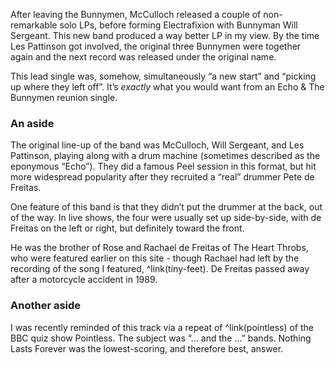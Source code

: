After leaving the Bunnymen, McCulloch released a couple of non-remarkable solo LPs, before forming Electrafixion with Bunnyman Will Sergeant. This new band produced a way better LP in my view. By the time Les Pattinson got involved, the original three Bunnymen were together again and the next record was released under the original name.

This lead single was, somehow, simultaneously “a new start” and “picking up where they left off”. It’s *exactly* what you would want from an Echo & The Bunnymen reunion single.

### An aside

The original line-up of the band was McCulloch, Will Sergeant, and Les Pattinson, playing along with a drum machine (sometimes described as the eponymous “Echo”). They did a famous Peel session in this format, but hit more widespread popularity after they recruited a “real” drummer Pete de Freitas. 

One feature of this band is that they didn’t put the drummer at the back, out of the way. In live shows, the four were usually set up side-by-side, with de Freitas on the left or right, but definitely toward the front.

He was the brother of Rose and Rachael de Freitas of The Heart Throbs, who were featured earlier on this site - though Rachael had left by the recording of the song I featured, ^link(tiny-feet).  De Freitas passed away after a motorcycle accident in 1989.

### Another aside

I was recently reminded of this track via a repeat of ^link(pointless) of the BBC quiz show Pointless. The subject was “... and the ...” bands. Nothing Lasts Forever was the lowest-scoring, and therefore best, answer.
